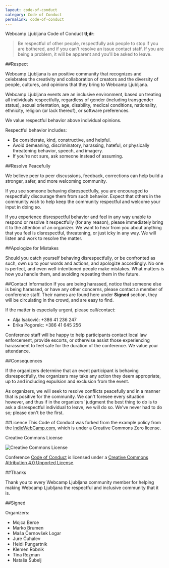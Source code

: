 ```yaml
---
layout: code-of-conduct
category: Code of Conduct
permalink: code-of-conduct
---
```


Webcamp Ljubljana Code of Conduct __tl;dr__:

>Be respectful of other people, respectfully ask people to stop if you are bothered, 
and if you can't resolve an issue contact staff. If you are being a problem, it will be apparent and you'll be asked to leave.

##Respect

Webcamp Ljubljana is an positive community that recognizes and celebrates the creativity and collaboration of creators and the diversity of people, cultures, and opinions that they bring to Webcamp Ljubljana.

Webcamp Ljubljana events are an inclusive environment, based on treating all individuals respectfully, regardless of gender (including transgender status), sexual orientation, age, disability, medical conditions, nationality, ethnicity, religion (or lack thereof), or software preferences.

We value respectful behavior above individual opinions.

Respectful behavior includes:

* Be considerate, kind, constructive, and helpful. 
* Avoid demeaning, discriminatory, harassing, hateful, or physically threatening behavior, speech, and imagery. 
* If you're not sure, ask someone instead of assuming.

##Resolve Peacefully

We believe peer to peer discussions, feedback, corrections can help build a stronger, safer, and more welcoming community.

If you see someone behaving disrespectfully, you are encouraged to respectfully discourage them from such behavior. Expect that others in the community wish to help keep the community respectful and welcome your input in doing so.

If you experience disrespectful behavior and feel in any way unable to respond or resolve it respectfully (for any reason), please immediately bring it to the attention of an organizer. We want to hear from you about anything that you feel is disrespectful, threatening, or just icky in any way. We will listen and work to resolve the matter.

##Apologize for Mistakes

Should you catch yourself behaving disrespectfully, or be confronted as such, own up to your words and actions, and apologize accordingly. No one is perfect, and even well-intentioned people make mistakes. What matters is how you handle them, and avoiding repeating them in the future.

##Contact Information
If you are being harassed, notice that someone else is being harassed, or have any other concerns, please contact a member of conference staff. Their names are found here under __Signed__ section, they will be circulating in the crowd, 
and are easy to find. 

If the matter is especially urgent, please call/contact:

* Alja Isaković: +386 41 236 247 
* Erika Pogorelc: +386 41 645 256

Conference staff will be happy to help participants contact local law enforcement, provide escorts, or otherwise assist those experiencing harassment to feel safe for the duration of the conference. We value your attendance.

##Consequences

If the organizers determine that an event participant is behaving disrespectfully, the organizers may take any action they deem appropriate, up to and including expulsion and exclusion from the event.

As organizers, we will seek to resolve conflicts peacefully and in a manner that is positive for the community. We can't foresee every situation however, and thus if in the organizers' judgment the best thing to do is to ask a disrespectful individual to leave, we will do so. We've never had to do so; please don't be the first.

##Licence
This Code of Conduct was forked from the example policy from the [IndieWebCamp.com](http://indiewebcamp.com/code-of-conduct), which is under a Creative Commons Zero license.

Creative Commons License 

<img src="http://i.creativecommons.org/l/by/3.0/88x31.png" alt="Creative Commons License" style="border-width: 0;">

Conference [Code of Conduct](http://2015.webcamp.si/code-of-conduct/) is licensed under a [Creative Commons 
Attribution 4.0 Unported License](https://creativecommons.org/licenses/by/4.0/).

##Thanks

Thank you to every Webcamp Ljubljana community member for helping making Webcamp Ljubljana the respectful and inclusive community that it is.

##Signed

Organizers:

* Mojca Berce
* Marko Brumen
* Maša Černovšek Logar
* Jure Čuhalev
* Heidi Pungartnik
* Klemen Robnik
* Tina Rozman
* Nataša Šubelj
